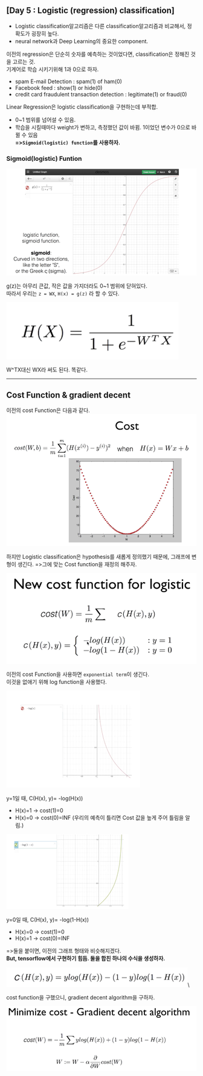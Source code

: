 ## [Day 5 : Logistic (regression) classification]

- Logistic classification알고리즘은 다른 classification알고리즘과 비교해서, 정확도가 굉장히 높다.
- neural network과 Deep Learning의 중요한 component.

이전의 regression은 단순히 숫자를 예측하는 것이었다면, classification은 정해진 것을 고르는 것.\
기계어로 학습 시키기위해 1과 0으로 하자.

- spam E-mail Detection : spam(1) of ham(0)
- Facebook feed : show(1) or hide(0)
- credit card fraudulent transaction detection : legitimate(1) or fraud(0)

Linear Regression은 logistic classification을 구현하는데 부적합.
- 0~1 범위를 넘어설 수 있음.
- 학습을 시킬때마다 weight가 변하고, 측정했던 값이 바뀜. 1이었던 변수가 0으로 바뀔 수 있음\
**=>```Sigmoid(logistic) function```를 사용하자.**

### Sigmoid(logistic) Funtion

![day5-1](/image_File/day5-1.png)

g(z)는 아무리 큰값, 작은 값을 가지더라도 0~1 범위에 닫혀있다.\
따라서 우리는 ```z = WX```, ```H(x) = g(z)``` 라 할 수 있다.

![day5-2](/image_File/day5-2.png)

W^TX대신 WX라 써도 된다. 똑같다.
****
## Cost Function & gradient decent
이전의 cost Function은 다음과 같다.
![day5-3](/image_File/day5-3.png)

하지만 Logistic classification은 hypothesis를 새롭게 정의했기 때문에, 그래프에 변형이 생긴다.
=>그에 맞는 Cost function을 재정의 해주자.

![day5-4](/image_File/day5-4.png)

이전의 cost Function을 사용하면 ```exponential term```이 생긴다.\
이것을 없애기 위해 log function을 사용했다.

![day5-5](/image_File/day5-5.png)

y=1일 때, C(H(x), y)= -log(H(x))
- H(x)=1 -> cost(1)=0
- H(x)=0 -> cost(0)=INF   (우리의 예측이 틀리면 Cost 값을 높게 주어 틀림을 알림.)

![day5-6](/image_File/day5-6.png)

y=0일 때, C(H(x), y)= -log(1-H(x))
- H(x)=0 -> cost(1)=0
- H(x)=1 -> cost(0)=INF

=>둘을 붙이면, 이전의 그래프 형태와 비슷해지겠다.\
**But, tensorflow에서 구현하기 힘듬. 둘을 합친 하나의 수식을 생성하자.**

![day5-7](/image_File/day5-7.png)\


cost function을 구했으니, gradient decent algorithm을 구하자.

![day5-8](/image_File/day5-8.png)